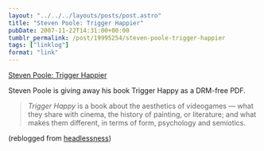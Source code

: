 ```yaml
---
layout: "../../../layouts/posts/post.astro"
title: "Steven Poole: Trigger Happier"
pubDate: 2007-11-22T14:31:00+00:00
tumblr_permalink: /post/19995254/steven-poole-trigger-happier
tags: ["linklog"]
format: "link"
---
```


[Steven Poole: Trigger Happier][1]

Steven Poole is giving away his book Trigger Happy as a DRM-free PDF.

> _Trigger Happy_ is a book about the aesthetics of videogames — what they share with cinema, the history of painting, or literature; and what makes them different, in terms of form, psychology and semiotics.

(reblogged from <a href="http://headlessness.com/">headlessness</a>)

[1]: http://stevenpoole.net/blog/trigger-happier/
